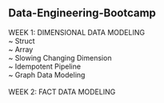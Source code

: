 ## Data-Engineering-Bootcamp
WEEK 1: DIMENSIONAL DATA MODELING  
          ~ Struct  
          ~ Array  
          ~ Slowing Changing Dimension  
          ~ Idempotent Pipeline  
          ~ Graph Data Modeling  <br><br>
WEEK 2: FACT DATA MODELING


